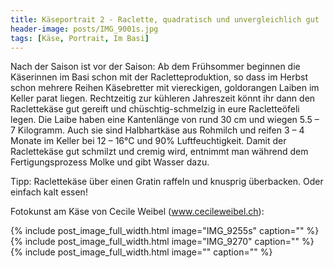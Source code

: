 ```yaml
---
title: Käseportrait 2 - Raclette, quadratisch und unvergleichlich gut
header-image: posts/IMG_9001s.jpg
tags: [Käse, Portrait, Im Basi]
---
```



Nach der Saison ist vor der Saison: Ab dem Frühsommer beginnen die Käserinnen im Basi schon mit der Racletteproduktion, so dass im Herbst schon mehrere Reihen Käsebretter mit viereckigen, goldorangen Laiben im Keller parat liegen. Rechtzeitig zur kühleren Jahreszeit könnt ihr dann den Raclettekäse gut gereift und chüschtig-schmelzig in eure Racletteöfeli legen.
Die Laibe haben eine Kantenlänge von rund 30 cm und wiegen 5.5 – 7 Kilogramm. Auch sie sind Halbhartkäse aus Rohmilch und reifen 3 – 4 Monate im Keller bei 12 – 16°C und 90% Luftfeuchtigkeit.
Damit der Raclettekäse gut schmilzt und cremig wird, entnimmt man während dem Fertigungsprozess Molke und gibt Wasser dazu.

Tipp: Raclettekäse über einen Gratin raffeln und knusprig überbacken. Oder einfach kalt essen!



Fotokunst am Käse von Cecile Weibel (www.cecileweibel.ch):


{% include post_image_full_width.html image="IMG_9255s" caption="" %}
{% include post_image_full_width.html image="IMG_9270" caption="" %}
{% include post_image_full_width.html image="" caption="" %}
